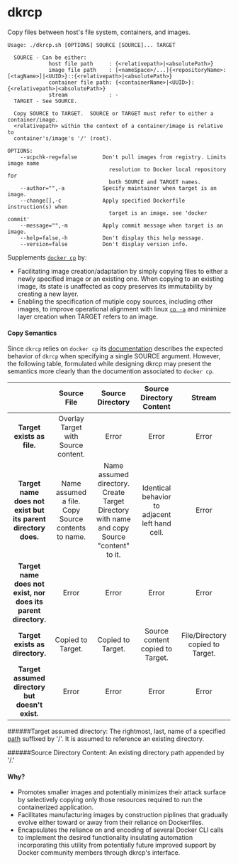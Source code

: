 # dkrcp
Copy files between host's file system, containers, and images.
```
Usage: ./dkrcp.sh [OPTIONS] SOURCE [SOURCE]... TARGET 

  SOURCE - Can be either: 
             host file path     : {<relativepath>|<absolutePath>}
             image file path    : [<nameSpace>/...]{<repositoryName>:[<tagName>]|<UUID>}::{<relativepath>|<absolutePath>}
             container file path: {<containerName>|<UUID>}:{<relativepath>|<absolutePath>}
             stream             : -
  TARGET - See SOURCE.

  Copy SOURCE to TARGET.  SOURCE or TARGET must refer to either a container/image.
  <relativepath> within the context of a container/image is relative to
  container's/image's '/' (root).

OPTIONS:
    --ucpchk-reg=false        Don't pull images from registry. Limits image name
                                resolution to Docker local repository for  
                                both SOURCE and TARGET names.
    --author="",-a            Specify maintainer when target is an image.
    --change[],-c             Apply specified Dockerfile instruction(s) when
                                target is an image. see 'docker commit'
    --message="",-m           Apply commit message when target is an image.
    --help=false,-h           Don't display this help message.
    --version=false           Don't display version info.
```

Supplements [```docker cp```](https://docs.docker.com/engine/reference/commandline/cp/) by:
  * Facilitating image creation/adaptation by simply copying files to either a newly specified image or an existing one.  When copying to an existing image, its state is unaffected as copy preserves its immutability by creating a new layer.
  * Enabling the specification of mutiple copy sources, including other images, to improve operational alignment with linux [```cp -a```](https://en.wikipedia.org/wiki/Cp_%28Unix%29) and minimize layer creation when TARGET refers to an image.
 
#### Copy Semantics
Since ```dkrcp``` relies on ```docker cp``` its [documentation](https://docs.docker.com/engine/reference/commandline/cp/) describes the expected behavior of ```dkrcp``` when specifying a single SOURCE argument.  However, the following table, formulated while designing dkrcp may present the semantics more clearly than the documention associated to ```docker cp```.

|         | Source File  | Source Directory | Source Directory Content | Stream |
| :--:    | :----------: | :---------------:| :---------------: | :-------: |
| **Target exists as file.** | Overlay Target with Source content. | Error |Error | Error |
| **Target name does not exist but its parent directory does.** | Name assumed a file. Copy Source contents to name.| Name assumed directory. Create Target Directory with name and copy Source "content" to it. | Identical behavior to adjacent left hand cell. | Error |
| **Target name does not exist, nor does its parent directory.** | Error | Error | Error | Error|
| **Target exists as directory.** | Copied to Target. | Copied to Target. | Source content copied to Target. | File/Directory copied to Target. |
| **Target assumed directory but doesn't exist.** | Error | Error | Error | Error |

######Target assumed directory: The rightmost, last, name of a specified [path](https://en.wikipedia.org/wiki/Path_%28computing%29) suffixed by '/'.  It is assumed to reference an existing directory.

######Source Directory Content: An existing directory path appended by '/.' 

#### Why?
  * Promotes smaller images and potentially minimizes their attack surface by selectively copying only those resources required to run the containerized application.
  * Facilitates manufacturing images by construction piplines that gradually evolve either toward or away from their reliance on Dockerfiles.
  * Encapsulates the reliance on and encoding of several Docker CLI calls to implement the desired functionality insulating automation incorporating this utility from potentially future improved support by Docker community members through dkrcp's interface.
